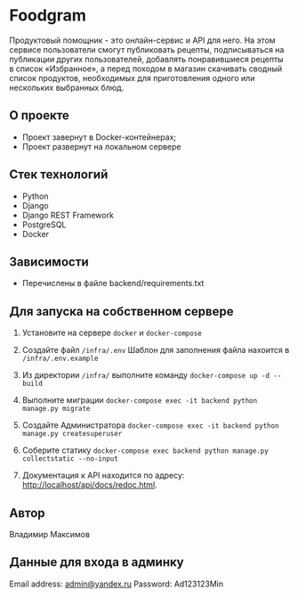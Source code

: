 # Foodgram

 Продуктовый помощник - это онлайн-сервис и API для него. На этом сервисе пользователи смогут публиковать рецепты, подписываться на публикации других пользователей, добавлять понравившиеся рецепты в список «Избранное», а перед походом в магазин скачивать сводный список продуктов, необходимых для приготовления одного или нескольких выбранных блюд.

## О проекте 

- Проект завернут в Docker-контейнерах;
- Проект развернут на локальном сервере
  
## Стек технологий
- Python
- Django
- Django REST Framework
- PostgreSQL
- Docker

## Зависимости
- Перечислены в файле backend/requirements.txt


## Для запуска на собственном сервере

1. Установите на сервере `docker` и `docker-compose`
2. Создайте файл `/infra/.env` Шаблон для заполнения файла нахоится в `/infra/.env.example`
3. Из директории `/infra/` выполните команду `docker-compose up -d --build`
5. Выполните миграции `docker-compose exec -it backend python manage.py migrate`
6. Создайте Администратора `docker-compose exec -it backend python manage.py createsuperuser`
7. Соберите статику `docker-compose exec backend python manage.py collectstatic --no-input`

8. Документация к API находится по адресу: <http://localhost/api/docs/redoc.html>.

## Автор

Владимир Максимов

## Данные для входа в админку

Email address: admin@yandex.ru
Password: Ad123123Min